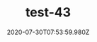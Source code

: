 ---
title: test-43
date: 2020-07-30T07:53:59.980Z
banner_subcontent: asdfsf
category: Personal stories
focus: Assessment of organisational approach
role: Champion or advocate
organisation_size: Large (250+ employees)
industry: Science & Pharmaceuticals
content: Lorem ipsum dolor sit amet, consectetur adipiscing elit, sed do eiusmod tempor incididunt ut labore et dolore magna aliqua. Ut enim ad minim veniam, quis nostrud exercitation ullamco laboris nisi ut aliquip ex ea commodo consequat. Duis aute irure dolor in reprehenderit in voluptate velit esse cillum dolore eu fugiat nulla pariatur. Excepteur sint occaecat cupidatat non proident, sunt in culpa qui officia deserunt mollit anim id est laborum.
---